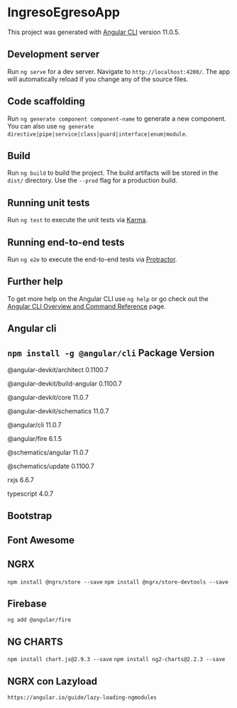# IngresoEgresoApp

This project was generated with [Angular CLI](https://github.com/angular/angular-cli) version 11.0.5.

## Development server

Run `ng serve` for a dev server. Navigate to `http://localhost:4200/`. The app will automatically reload if you change any of the source files.

## Code scaffolding

Run `ng generate component component-name` to generate a new component. You can also use `ng generate directive|pipe|service|class|guard|interface|enum|module`.

## Build

Run `ng build` to build the project. The build artifacts will be stored in the `dist/` directory. Use the `--prod` flag for a production build.

## Running unit tests

Run `ng test` to execute the unit tests via [Karma](https://karma-runner.github.io).

## Running end-to-end tests

Run `ng e2e` to execute the end-to-end tests via [Protractor](http://www.protractortest.org/).

## Further help

To get more help on the Angular CLI use `ng help` or go check out the [Angular CLI Overview and Command Reference](https://angular.io/cli) page.


## Angular cli
  `npm install -g @angular/cli`
  Package                         Version
  ---------------------------------------------------------
  @angular-devkit/architect       0.1100.7

  @angular-devkit/build-angular   0.1100.7

  @angular-devkit/core            11.0.7

  @angular-devkit/schematics      11.0.7

  @angular/cli                    11.0.7

  @angular/fire                   6.1.5

  @schematics/angular             11.0.7

  @schematics/update              0.1100.7

  rxjs                            6.6.7

  typescript                      4.0.7


## Bootstrap
## Font Awesome
## NGRX
  `npm install @ngrx/store --save`
  `npm install @ngrx/store-devtools --save`
## Firebase
  `ng add @angular/fire`
## NG CHARTS 
  `npm install chart.js@2.9.3 --save`
  `npm install ng2-charts@2.2.3 --save`
## NGRX con Lazyload
  `https://angular.io/guide/lazy-loading-ngmodules`

